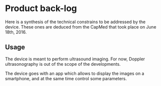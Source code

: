 # Product back-log

Here is a synthesis of the technical constrains to be addressed by the device. These ones are deduced from the CapMed that took place on June 18th, 2016.

## Usage 

The device is meant to perform ultrasound imaging. For now, Doppler ultrasonography is out of the scope of the developments. 

The device goes with an app which allows to display the images on a smartphone, and at the same time control some parameters.